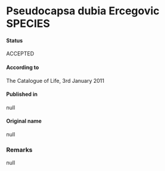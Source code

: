 # Pseudocapsa dubia Ercegovic SPECIES

#### Status
ACCEPTED

#### According to
The Catalogue of Life, 3rd January 2011

#### Published in
null

#### Original name
null

### Remarks
null